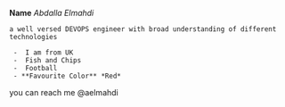 **Name**  *Abdalla Elmahdi*
```
a well versed DEVOPS engineer with broad understanding of different technologies
```
     -  I am from UK
     -  Fish and Chips
     -  Football
     - **Favourite Color** *Red*

you can reach me @aelmahdi
